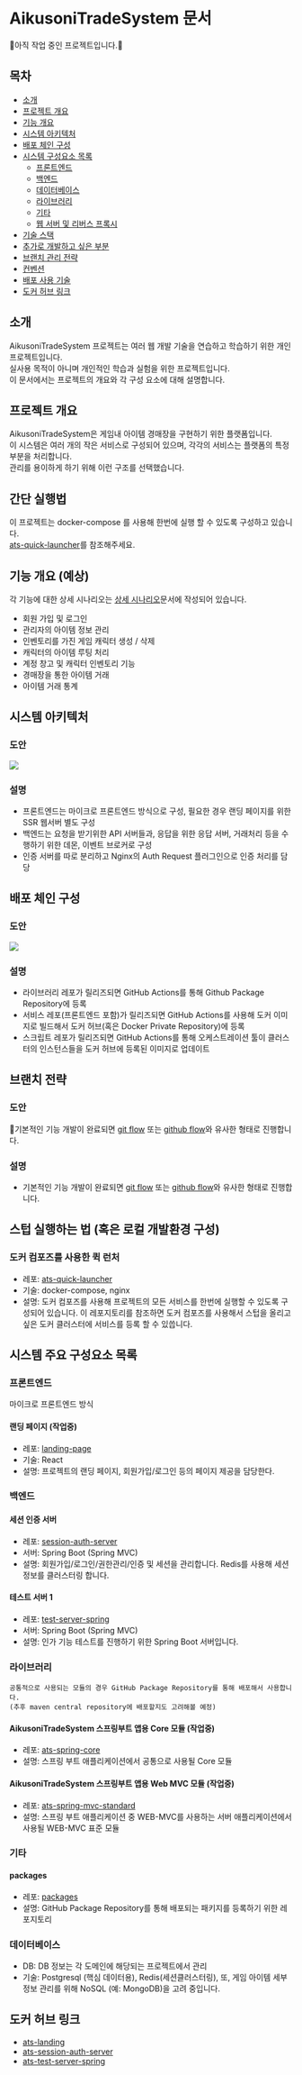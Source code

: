 # AikusoniTradeSystem 문서

:construction:아직 작업 중인 프로젝트입니다.:construction:

## 목차

- [소개](#소개)
- [프로젝트 개요](#프로젝트-개요)
- [기능 개요](#기능-개요)
- [시스템 아키텍처](#시스템-아키텍처)
- [배포 체인 구성](#배포-체인-구성)
- [시스템 구성요소 목록](#시스템-구성요소-목록)
    - [프론트엔드](#프론트엔드)
    - [백엔드](#백엔드)
    - [데이터베이스](#데이터베이스)
    - [라이브러리](#라이브러리)
    - [기타](#기타)
    - [웹 서버 및 리버스 프록시](#웹-서버-및-리버스-프록시)
- [기술 스택](#기술-스택)
- [추가로 개발하고 싶은 부분](#추가로-개발하고-싶은-부분)
- [브랜치 관리 전략](#브랜치-관리-전략)
- [컨벤션](./convention/convention.md)
- [배포 사용 기술](#배포-사용-기술)
- [도커 허브 링크](#도커-허브-링크)

## 소개
AikusoniTradeSystem 프로젝트는 여러 웹 개발 기술을 연습하고 학습하기 위한 개인 프로젝트입니다. \
실사용 목적이 아니며 개인적인 학습과 실험을 위한 프로젝트입니다. \
이 문서에서는 프로젝트의 개요와 각 구성 요소에 대해 설명합니다.

## 프로젝트 개요
AikusoniTradeSystem은 게임내 아이템 경매장을 구현하기 위한 플랫폼입니다. \
이 시스템은 여러 개의 작은 서비스로 구성되어 있으며, 각각의 서비스는 플랫폼의 특정 부분을 처리합니다. \
관리를 용이하게 하기 위해 이런 구조를 선택했습니다. 

## 간단 실행법
이 프로젝트는 docker-compose 를 사용해 한번에 실행 할 수 있도록 구성하고 있습니다. \
[ats-quick-launcher](https://github.com/AikusoniTradeSystem/ats-quick-launcher)를 참조해주세요.

## 기능 개요 (예상)
각 기능에 대한 상세 시나리오는 [상세 시나리오](./details/scenario.md)문서에 작성되어 있습니다.
- 회원 가입 및 로그인
- 관리자의 아이템 정보 관리
- 인벤토리를 가진 게임 캐릭터 생성 / 삭제
- 캐릭터의 아이템 루팅 처리
- 계정 창고 및 캐릭터 인벤토리 기능
- 경매장을 통한 아이템 거래
- 아이템 거래 통계

## 시스템 아키텍처

### 도안
[![](./imgs/system-architecture.svg)](./imgs/system-architecture.svg)

### 설명
- 프론트엔드는 마이크로 프론트엔드 방식으로 구성, 필요한 경우 랜딩 페이지를 위한 SSR 웹서버 별도 구성
- 백엔드는 요청을 받기위한 API 서버들과, 응답을 위한 응답 서버, 거래처리 등을 수행하기 위한 데몬, 이벤트 브로커로 구성
- 인증 서버를 따로 분리하고 Nginx의 Auth Request 플러그인으로 인증 처리를 담당

## 배포 체인 구성

### 도안
[![](./imgs/deployment-chain.svg)](./imgs/deployment-chain.svg)

### 설명
- 라이브러리 레포가 릴리즈되면 GitHub Actions를 통해 Github Package Repository에 등록
- 서비스 레포(프론트엔드 포함)가 릴리즈되면 GitHub Actions를 사용해 도커 이미지로 빌드해서 도커 허브(혹은 Docker Private Repository)에 등록
- 스크립트 레포가 릴리즈되면 GitHub Actions를 통해 오케스트레이션 툴이 클러스터의 인스턴스들을 도커 허브에 등록된 이미지로 업데이트

## 브랜치 전략
### 도안
:construction:기본적인 기능 개발이 완료되면 [git flow](https://techblog.woowahan.com/2553/) 또는 [github flow](https://docs.github.com/ko/get-started/using-github/github-flow)와 유사한 형태로 진행합니다.

### 설명
- 기본적인 기능 개발이 완료되면 [git flow](https://techblog.woowahan.com/2553/) 또는 [github flow](https://docs.github.com/ko/get-started/using-github/github-flow)와 유사한 형태로 진행합니다.

## 스텁 실행하는 법 (혹은 로컬 개발환경 구성)
### 도커 컴포즈를 사용한 퀵 런처
- 레포: [ats-quick-launcher](https://github.com/AikusoniTradeSystem/ats-quick-launcher)
- 기술: docker-compose, nginx
- 설명: 도커 컴포즈를 사용해 프로젝트의 모든 서비스를 한번에 실행할 수 있도록 구성되어 있습니다. 이 레포지토리를 참조하면 도커 컴포즈를 사용해서 스텁을 올리고 싶은 도커 클러스터에 서비스를 등록 할 수 있씁니다.

## 시스템 주요 구성요소 목록
### 프론트엔드
마이크로 프론트엔드 방식
#### 랜딩 페이지 (작업중)
- 레포: [landing-page](https://github.com/AikusoniTradeSystem/ats-landing)
- 기술: React
- 설명: 프로젝트의 랜딩 페이지, 회원가입/로그인 등의 페이지 제공을 담당한다.

### 백엔드
#### 세션 인증 서버
- 레포: [session-auth-server](https://github.com/AikusoniTradeSystem/session-auth-server)
- 서버: Spring Boot (Spring MVC)
- 설명: 회원가입/로그인/권한관리/인증 및 세션을 관리합니다. Redis를 사용해 세션 정보를 클러스터링 합니다.

#### 테스트 서버 1
- 레포: [test-server-spring](https://github.com/AikusoniTradeSystem/test-server-spring)
- 서버: Spring Boot (Spring MVC)
- 설명: 인가 기능 테스트를 진행하기 위한 Spring Boot 서버입니다.

### 라이브러리
```
공통적으로 사용되는 모듈의 경우 GitHub Package Repository를 통해 배포해서 사용합니다.
(추후 maven central repository에 배포할지도 고려해볼 예정)
```
#### AikusoniTradeSystem 스프링부트 앱용 Core 모듈 (작업중)
- 레포: [ats-spring-core](https://github.com/AikusoniTradeSystem/ats-spring-core)
- 설명: 스프링 부트 애플리케이션에서 공통으로 사용될 Core 모듈 

#### AikusoniTradeSystem 스프링부트 앱용 Web MVC 모듈 (작업중)
- 레포: [ats-spring-mvc-standard](https://github.com/AikusoniTradeSystem/ats-spring-mvc-standard)
- 설명: 스프링 부트 애플리케이션 중 WEB-MVC를 사용하는 서버 애플리케이션에서 사용될 WEB-MVC 표준 모듈

### 기타
#### packages 
- 레포: [packages](https://github.com/AikusoniTradeSystem/packages)
- 설명: GitHub Package Repository를 통해 배포되는 패키지를 등록하기 위한 레포지토리

### 데이터베이스
- DB: DB 정보는 각 도메인에 해당되는 프로젝트에서 관리
- 기술: Postgresql (핵심 데이터용), Redis(세션클러스터링), 또, 게임 아이템 세부 정보 관리를 위해 NoSQL (예: MongoDB)을 고려 중입니다.

## 도커 허브 링크
- [ats-landing](https://hub.docker.com/r/aikusoni/ats-landing)
- [ats-session-auth-server](https://hub.docker.com/r/aikusoni/ats-session-auth-server)
- [ats-test-server-spring](https://hub.docker.com/r/aikusoni/ats-test-server-spring)
